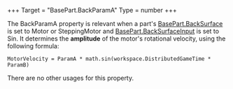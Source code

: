+++
Target = "BasePart.BackParamA"
Type = number
+++

The BackParamA property is relevant when a part's [BasePart.BackSurface](https://developer.roblox.com/api-reference/property/BasePart/BackSurface) is set to Motor or SteppingMotor and [BasePart.BackSurfaceInput](https://developer.roblox.com/api-reference/property/BasePart/BackSurfaceInput) is set to Sin. It determines the **amplitude** of the motor's rotational velocity, using the following formula:`MotorVelocity = ParamA * math.sin(workspace.DistributedGameTime * ParamB)`There are no other usages for this property.
